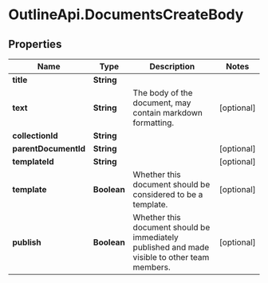 # OutlineApi.DocumentsCreateBody

## Properties
Name | Type | Description | Notes
------------ | ------------- | ------------- | -------------
**title** | **String** |  | 
**text** | **String** | The body of the document, may contain markdown formatting. | [optional] 
**collectionId** | **String** |  | 
**parentDocumentId** | **String** |  | [optional] 
**templateId** | **String** |  | [optional] 
**template** | **Boolean** | Whether this document should be considered to be a template. | [optional] 
**publish** | **Boolean** | Whether this document should be immediately published and made visible to other team members. | [optional] 
